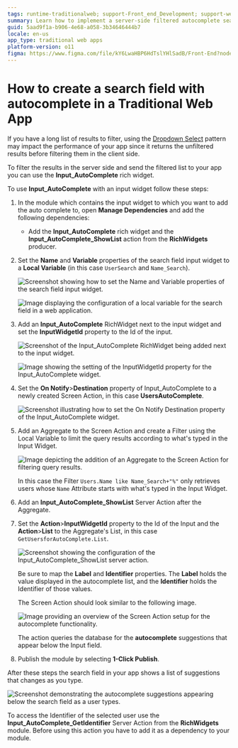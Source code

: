 ```yaml
---
tags: runtime-traditionalweb; support-Front_end_Development; support-webapps;
summary: Learn how to implement a server-side filtered autocomplete search field in a Traditional Web App using OutSystems 11 (O11).
guid: 5aad9f1a-b906-4e68-a058-3b34646444b7
locale: en-us
app_type: traditional web apps
platform-version: o11
figma: https://www.figma.com/file/kY6LwaHBP6HdTslYHlSadB/Front-End?node-id=844:5
---
```


# How to create a search field with autocomplete in a Traditional Web App

If you have a long list of results to filter, using the [Dropdown Select](https://success.outsystems.com/Documentation/11/Developing_an_Application/Design_UI/Patterns/Using_Traditional_Web_Patterns/Controls/Dropdown_Select) pattern may impact the performance of your app since it returns the unfiltered results before filtering them in the client side.

To filter the results in the server side and send the filtered list to your app you can use the **Input_AutoComplete** rich widget.

To use **Input_AutoComplete** with an input widget follow these steps:

1. In the module which contains the input widget to which you want to add the auto complete to, open **Manage Dependencies** and add the following dependencies:

    * Add the **Input_AutoComplete** rich widget and the **Input\_AutoComplete\_ShowList** action from the **RichWidgets** producer.

1. Set the **Name** and **Variable** properties of the search field input widget to a **Local Variable** (in this case `UserSearch` and `Name_Search`).

    ![Screenshot showing how to set the Name and Variable properties of the search field input widget.](images/autocomplete01.png "Setting Name and Variable Properties")

    ![Image displaying the configuration of a local variable for the search field in a web application.](images/autocomplete03.png "Local Variable Configuration")
    
1. Add an **Input_AutoComplete** RichWidget next to the input widget and set the **InputWidgetId** property to the Id of the input.

    ![Screenshot of the Input_AutoComplete RichWidget being added next to the input widget.](images/autocomplete00.png "Adding Input_AutoComplete Widget")

    ![Image showing the setting of the InputWidgetId property for the Input_AutoComplete widget.](images/autocomplete06.png "InputWidgetId Property Setting")

1. Set the **On Notify**>**Destination** property of Input_AutoComplete to a newly created Screen Action, in this case **UsersAutoComplete**.

    ![Screenshot illustrating how to set the On Notify Destination property of the Input_AutoComplete widget.](images/autocomplete07.png "On Notify Destination Configuration")

1. Add an Aggregate to the Screen Action and create a Filter using the Local Variable to limit the query results according to what's typed in the Input Widget.

    ![Image depicting the addition of an Aggregate to the Screen Action for filtering query results.](images/autocomplete11.png "Filtering with Aggregate in Screen Action")

    In this case the Filter `Users.Name like Name_Search+"%"` only retrieves users whose `Name` Attribute starts with what's typed in the Input Widget.

1. Add an **Input\_AutoComplete\_ShowList** Server Action after the Aggregate.

1. Set the **Action**>**InputWidgetId** property to the Id of the Input and the **Action**>**List** to the Aggregate's List, in this case `GetUsersforAutoComplete.List`.

    ![Screenshot showing the configuration of the Input_AutoComplete_ShowList server action.](images/autocomplete10.png "Configuring Input_AutoComplete_ShowList")

    Be sure to map the **Label** and **Identifier** properties. The **Label** holds the value displayed in the autocomplete list, and the **Identifier** holds the Identifier of those values.

    The Screen Action should look similar to the following image.

    ![Image providing an overview of the Screen Action setup for the autocomplete functionality.](images/autocomplete09.png "Screen Action Overview")

    The action queries the database for the **autocomplete** suggestions that appear below the Input field.
    
1. Publish the module by selecting **1-Click Publish**.

After these steps the search field in your app shows a list of suggestions that changes as you type.

![Screenshot demonstrating the autocomplete suggestions appearing below the search field as a user types.](images/autocomplete13.png "Autocomplete Suggestions Display")

<div class="info" markdown="1">

To access the Identifier of the selected user use the **Input\_AutoComplete\_GetIdentifier** Server Action from the **RichWidgets** module. Before using this action you have to add it as a dependency to your module.
</div>
